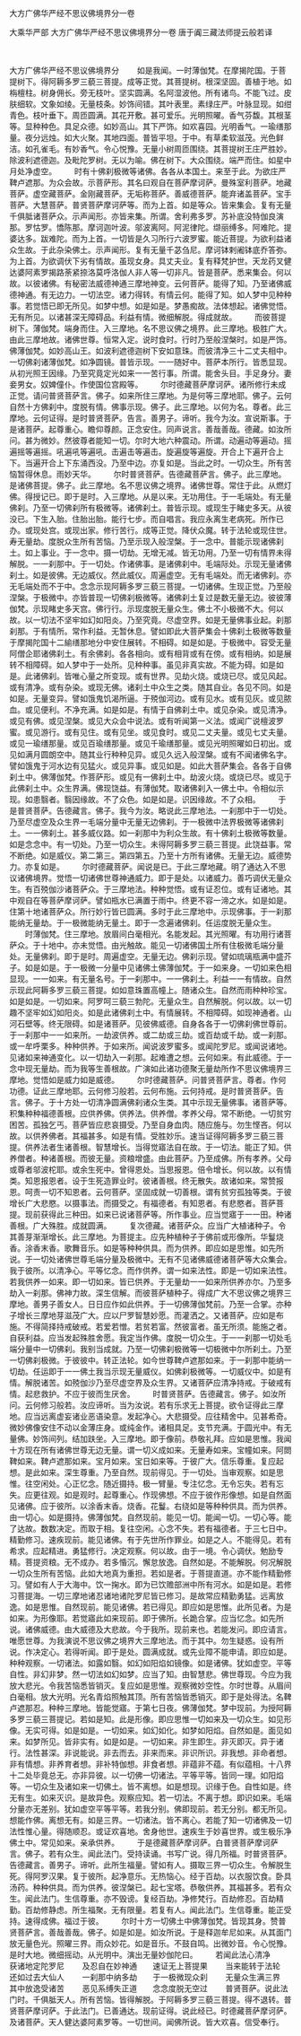 大方广佛华严经不思议佛境界分一卷


大乘华严部
大方广佛华严经不思议佛境界分一卷
唐于阗三藏法师提云般若译


　　

大方广佛华严经不思议佛境界分
　　如是我闻。一时薄伽梵。在摩揭陀国。于菩提树下。得阿耨多罗三藐三菩提。成等正觉。其菩提树。根深坚固。善植于地。如栴檀柱。树身佣长。旁无枝叶。坚实圆满。名阿湿波他。所有诸鸟。不能飞过。皮肤细软。文象如绫。无量枝条。妙饰间错。其叶表里。素绿庄严。叶脉显现。如绀青色。枝叶垂下。周匝圆满。其花开敷。甚可爱乐。光明照曜。香气芬馥。其根茎等。显种种色。具足众德。如妙高山。其下严饰。如欢喜园。光明香气。一瑜缮那量。夜分远烛。如大火聚。其地四面。普皆平坦。于中。有草柔软滋茂。光色鲜洁。如孔雀毛。有妙香气。令心悦豫。无量小树周匝围绕。其菩提树王庄严胜妙。除波利遮德迦。及毗陀罗树。无以为喻。佛在树下。大众围绕。端严而住。如星中月处净虚空。
　　时有十佛刹极微等诸佛。各各从本国土。来至于此。为欲庄严鞞卢遮那。为众会故。示菩萨形。其名曰观自在菩萨摩诃萨。曼殊室利菩萨。地藏菩萨。虚空藏菩萨。金刚藏菩萨。无垢称菩萨。善威德菩萨。能弃诸盖菩萨。宝手菩萨。大慧菩萨。普贤菩萨摩诃萨等。而为上首。如是等众。皆来集会。复有无量千俱胝诸菩萨众。示声闻形。亦皆来集。所谓。舍利弗多罗。苏补底没特伽良演那。罗怙罗。憍陈那。摩诃迦叶波。邬波离阿。阿泥律陀。缬丽缚多。阿难陀。提婆达多。跋难陀。而为上首。一切皆是久习所行六波罗蜜。能近菩提。为欲利益诸众生故。于此杂染佛土。示声闻形。复有无量千苾刍尼。摩诃钵剌阇钵底乔答弥。为上首。为欲调伏下劣有情故。虽现女身。具丈夫业。复有释梵护世。天龙药叉健达婆阿素罗揭路荼紧捺洛莫呼洛伽人非人等一切非凡。皆是菩萨。悉来集会。何以故。以彼诸佛。有秘密法威德神通三摩地神变。云何菩萨。能得了知。乃至诸佛威德神通。有无边力。一切法空。诸力得转。有情云何。能得了知。如人梦中见种种事。若觉悟已即无所见。如梦中想。如是如是。梦愚痴故。法体想起。诸佛觉悟。无有所见。以诸甚深无障碍品。利益有情。微细解脱。得成就故。
　　而彼菩提树下。薄伽梵。端身而住。入三摩地。名不思议佛之境界。此三摩地。极胜广大。由此三摩地故。诸佛世尊。恒常入定。说时食时。行时乃至般涅槃时。如是严饰。佛薄伽梵。如妙高山王。如波利遮德迦树下安如意珠。而彼清净三十二丈夫相中。一切佛刹诸薄伽梵。如净圆镜。普皆示现。一一随好中。菩萨本所行。皆悉显现。从初光照王因缘。乃至究竟定光如来一一苦行事。所谓。能舍头目。手足身分。妻妾男女。奴婢僮仆。作使国位宫殿等。
　　尔时德藏菩萨摩诃萨。诸所修行未成正觉。请问普贤菩萨言。佛子。如来所住三摩地。为是何等三摩地耶。佛子。云何自然十方佛刹中。度脱有情。佛事示现。佛子。此三摩地。以何为名。尊者。此三摩地。云何证得。是时普贤菩萨。告言。善男子。谛听。我今为汝。宣说斯事。于是诸菩萨。起尊重心。瞻仰尊颜。正念安住。同声说言。善哉善哉。德藏。如汝所问。甚为微妙。然彼尊者能知一切。尔时大地六种震动。所谓。动遍动等遍动。摇遍摇等遍摇。吼遍吼等遍吼。击遍击等遍击。旋遍旋等遍旋。开合上下遍开合上下。当遍开合上下东涌西没。乃至中边。亦复如是。当此之时。一切众生。所有苦恼暂得休息。雨妙天华。
　　尔时普贤菩萨。告德藏菩萨言。佛子。此三摩地。是诸佛菩提。佛子。此三摩地。名不思议佛之境界。诸佛世尊。常住于此。从燃灯佛。得授记已。即于是时。入三摩地。从是以来。无功用住。于一毛端处。有无量佛刹。乃至一切佛刹所有极微等。诸佛刹土。普皆示现。或现生于睹史多天。从彼没已。下生入胎。住胎出胎。能行七步。而自唱言。我应永离生老病死。所作已办。或现处宫。或现出家。修行苦行。成等正觉。降伏众魔。转于法轮或现住世。寿无量劫。度脱众生所有苦恼。乃至示现入般涅槃。于一念中。普能示现诸佛刹土。如上事业。于一念中。摄一切劫。无增无减。皆无功用。乃至一切有情界未得解脱。一一刹那中。于一切处。作诸佛事。是诸佛刹中。毛端际处。示现无量诸佛刹土。如是彼佛。无边威仪。然此威仪。周遍虚空。无有毛端处。而无诸佛刹。亦无毛端处而不于中。念念示现阿耨多罗三藐三菩提。一切诸佛。生现正觉。乃至般涅槃。于极微中。亦皆普现一切佛刹极微等。诸佛刹土复过是数无量无边。彼彼薄伽梵。示现睹史多天宫。佛行行。示现度脱无量众生。佛土不小极微不大。何以故。以一切法不坚牢如幻如阳炎。乃至究竟。尽虚空界。如是无量佛事业起。刹那刹那。于有情所。常作利益。无暂休息。譬如即此大菩萨集会十佛刹土极微等数量于摩揭陀国十二緰缮那地分中安住展转。不相碍。如是如是。于极微中。容受无量阿僧企耶诸佛刹土。有余佛刹。各各相向。或有相背或有在傍。或有相纳。如是展转不相障碍。如人梦中于一处所。见种种事。虽见非真实故。不能为碍。如是如是。此诸佛刹。皆唯心量之所变现。或有世界。见劫火烧。或烧已尽。或见风起。或有清净。或有杂染。或现无佛。诸刹土中众生之类。随其自业。各见不同。如是如是。无量变异。譬如饿鬼饥渴所逼。于殑伽河边。或有见水。或有见灰。或见脓血。或见便利。不净充满。如是如是。有情于自佛刹土中。或见杂染。或见清净。或见有佛。或见涅槃。或见大众会中说法。或有听闻第一义法。或闻广说檀波罗蜜。或见游行。或有见住。或有见坐。或见食时。或见二丈夫量。或见七丈夫量。或见一瑜缮那量。或见百瑜缮那量。或见千瑜缮那量。或见光明照曜如日初出。或见如满月圆朗空中。随其业行种种见异。或见久远入般涅槃。或有不闻诸佛名字。譬如饿鬼于河水边有见猛火。或见异事。或见如是。如此大菩萨集会。各各于自佛刹土中。佛薄伽梵。作菩萨形。或见有一佛刹土中。劫波火烧。或烧已尽。或见于此佛刹土中。众生界满。佛现饶益。有薄伽梵。取诸佛刹入一佛土中。令相似示现。如患翳者。翳因缘故。不了众色。如是如是。识因缘故。不了众相。
　　于是普贤菩萨。告德藏言。佛子。我今为汝。略说此三摩地法。一刹那中于一切处。乃至尽虚空及众生界一毛端分量中无量无边佛刹。于一极微中法界极微等诸佛刹土。一一佛刹土。甚多威仪路。如一刹那中为利众生故。有十佛刹土极微等数量。如是念念中。有一切处。乃至一切众生。未得阿耨多罗三藐三菩提。此饶益事。常不断绝。如是威仪。第二第三。第四第五。乃至十方所有诸佛。无量无边。威德势力。亦复如是。
　　尔时德藏菩萨。闻说是已。于此三摩地藏。明了通达入不思议诸佛境界。觉悟一切诸佛世尊神通威力。即于是处。以诸威力。善巧调伏无量众生。有百殑伽沙诸菩萨众。于三摩地法。种种觉悟。或有证忍位。或有证诸地。其中观自在等菩萨摩诃萨。譬如瓶水已满置于雨中。终更不容一渧之水。如是如是。住第十地诸菩萨众。所行妙行皆已圆满。多时于此三摩地中。示现佛事。于一刹那能纳无量劫。于一极微能纳无量土。即于一念遍诸佛刹。任运度脱无量众生。
　　时薄伽梵。住三摩地。放眉间白毫相光。名能发起。其光照曜。有功用行诸菩萨众。于十地中。亦未觉悟。由光触故。能见一切诸佛国土所有住极微毛端分量处。无量佛刹。即于是时。周遍虚空。无量无边。佛刹示现。譬如琉璃瓶满中盛芥子。如是如是。于一极微一分量中见诸佛土佛薄伽梵。于一如来身。一切如来色相显现。一一如来。有无量名号。于一刹那中。一一佛刹土。利益一一有情故。自然示现此阿耨多罗三藐三菩提。如如意珠置高幢上。随诸众生。自然而雨种种珍宝。如是如是。一切如来。阿罗呵三藐三勃陀。无量众生。自然解脱。何以故。以一切趣不坚牢如幻如阳炎。如是此诸佛刹土中。有情展转。不相障碍。如现神通者。山河石壁等。终无限碍。如是诸菩萨。见彼佛威德。自身各各于一切佛刹佛世尊前。于一刹那中一一如来所。一劫波供养。或二劫或三劫。或百劫或千劫。或一刹那。或一牟呼栗多。种种供养。于如来所。闻说波罗蜜多。或闻陀罗尼。或闻说诸地。见诸如来神通变化。以一切劫入一刹那。起难遭之想。云何如来。有此威德。于一念中现无量劫。而为我等生善根故。广演如此诸功德聚无量劫所作不思议佛境界三摩地。觉悟如是威力如是威德。
　　尔时德藏菩萨。问普贤菩萨言。尊者。作何功德。证此三摩地耶。云何修习般若。云何布施。云何持戒。是时普贤菩萨。告言。佛子。于十方处一切清净圆满佛刹诸众生类。其中示现无量佛事。诸菩萨等。积集种种福德善根。应供养佛。供养法。供养僧。孝养父母。常不断绝。一切贫穷困苦。孤独乞丐。菩萨皆应悲哀摄受。乃至自身血肉。随应施与。勿生悭吝。何以故。以供养佛者。其福甚多。如是有情。受胜妙乐。速当证得阿耨多罗三藐三菩提。供养法者生诸善根。智慧增长。当得觉寤法自在故。于一切法。能正了知。供养僧者。种诸善根。而彼无量。资粮增盛。由此菩萨。乃至成佛。所有孝养。父母或尊者邬波柁耶。或余生死中。曾得恩处。当思报恩。倍令增长。何以故。以有情类。知恩报恩者。设于生死造罪业时。彼诸善根。终无散失。故诸如来。常赞报恩。呵责一切不知恩者。云何菩萨。坚固成就一切善根。谓有贫穷孤独等类。于彼增长广大悲愍。以摄事法。而摄受之。有福德者。有知恩者。有悲愍者。菩萨菩提。现前获得此三种田。如来已说诸菩萨等。所作事业。应当觉寤于一一田。种诸善根。广大殊胜。成就圆满。
　　复次德藏。诸菩萨众。应当广大植诸种子。令其善芽渐渐增长。此三摩地。为菩提主。应先种植种子于佛前或形像所。华鬘烧香。涂香末香。歌舞音乐。如是等种种供具。而为供养。即应如是思惟。如先所说。于一切处诸佛世尊毛端分量及极微中。无有不见诸佛威德诸菩萨等大众集会。我于彼所。以清净心。平等忆念。而作供养。谓一如来法性。即是一切如来法性。若我供养一如来。即一切如来。皆已供养。于无量劫一一如来所供养亦尔。乃至多劫入一刹那。佛神力故。深生信解。而彼菩萨植种子。得成广大不思议佛之境界三摩地。善男子善女人。日日应作如此供养。于一切佛薄伽梵前。乃至一合掌。亦种子增长三摩地芽滋茂广大。应以尸罗智慧妙愿。而灌洒之。又诸菩萨。应如是布施。不得简择持戒破戒。若爱若憎。若贫若富。然彼富者。虽无所须。能施之者。自获利益。应当发起殊胜舍愿。我定当作佛。度脱一切众生。于一一刹那一切处毛端分量中一切佛刹。我别当成就。乃至一切佛刹极微等一切极微中尔所刹土。乃至一切佛刹极微。于彼彼中。转正法轮。如今世尊鞞卢遮那如来。于一刹那中能纳一切劫。任运即于一一佛土我当示现无量威仪。如佛刹极微等。一切威仪中。如是有情。解脱诸苦。如殑伽沙乃至尽虚空界及众生界。又诸菩萨应清净持戒。于破戒有情。起悲救护。不应于彼而生厌舍。
　　时普贤菩萨。告德藏言。佛子。如汝所问。云何修习般若。汝应谛听。当为汝说。若有乐求无上菩提。欲令证得此三摩地。应当远离虚妄诸业恶语染意。发起净心。大悲摄受。应往精舍中。见甚希奇。微妙佛像安住不动以金薄庄身。或纯金作。诸相具足。支节充满。于圆光中。有无量佛。妙饰间列。结加趺坐。入三摩地。即于像前。恭敬礼拜。应如是思惟。我闻十方现在所有诸佛世尊无边无量。谓一切义成如来。无量寿如来。宝幢如来。阿閦鞞如来。鞞卢遮那如来。宝月如来。宝日如来等。于彼广大。信乐尊重。复应起想。是此如来。深生尊重。乃至自然。现前得见。于一切处。当审观察。如是思惟。往空闲处。心正忆念。随近摄持。极一臂量。专注忆念。无令忘失。若有忘失。应更往观。如是观时。起尊重心。作现佛想。不应于彼作形像想。如是自然面见诸佛。应于彼所。以涂香末香。烧香。花鬘。右绕如是等种种供具。而为供养。由一切心。如是摄持。佛薄伽梵。自然现前。能见一切。能闻一切。一切心等。能了达故。数数决定。而取于相。复往空闲。心念不失。若有福德者。于三七日中。精勤修习。速疾现前。能见诸佛。有于先世所作罪业。如是之人。不能得见。若有希求。应起精进。勇猛修行。决定观察。何以故。由于一境。令心调伏。勉励专精。菩提资粮。无不成办。若多惛沉。懈怠放逸。自然如是。不能解脱。何况解脱一切众生所有苦恼。此如大地真为重担。若如是者。于菩提直道。亦不能作精勤修习。譬如有人于大海中。饮一掬水。即为已饮赡部洲中所有河水。如是如是。若修习菩提海。一切三摩地诸忍诸地诸陀罗尼皆已修习。是故常应精勤勇猛。远离放逸。如是思惟。自然现前。能见诸佛。若已得见。即应如是思惟。此所见者。为是如来。为形像耶。若觉寤此如来现前。即于佛所。长跪合掌。应当忆念。如先所说。诸佛威德。由大威德及大悲故。今于我所。现前来也。若能发问。即应请言。唯愿世尊。为我演说不思议佛之境界大三摩地法。而于其中。勿生疑惑。设有所说。作决定心。若得听闻。即于是处。圆满成就。或先业障不能申请。即应如是。种种观察。一切诸法。如露如翳。如幻如阳焰如镜像。如是诸佛。犹如虚空。平等自性。非幻非梦。然一切法如幻如梦。应当了知。由智慧悲。佛世尊现。今应为我放大悲光。令我苦恼悉皆销灭。复应如是思惟。观察微妙空性。尔时世尊。从眉间白毫相。放大光明。光名青焰照触其顶。所有苦恼皆悉销灭。即于是处得法。名鞞卢遮那忍。种种三摩地。皆能觉寤。于第七日夜。佛薄伽梵。梦中现前。为授阿耨多罗三藐三菩提记。若如是知。此是形像。即应思惟一切如来及一切众生。如见形像。无实可得。如是如是。一切如来。如幻如化。如梦如阳焰。自然如是。面见如来。如梦所见。皆非实有。如是如是。一切如来。非生即生。非灭即灭。异于诸行。法性甚深。非说能说。非去而去。非来而来。非识所识。非我想。非命者想。非有情想。非养育者想。非补特伽想。非食者想。非蕴非不蕴。有似蕴相。十八界十二处毕竟总无。亦非异彼。以一切佛一切诸法。平等平等。皆同一理。如阳焰等。一切众生及诸如来一切佛土。皆不离想。如是想现。识缘于色。自性如是。终无有生。如来灭识。是故异色。观察应知。若一切法。不离于想。即识如来。毛端分量亦无差别。犹如虚空平等平等。若我分别。佛即现前。若无分别。都无所见。想能作佛。离想无有。如是三界。一切诸法。皆不离心。若能了知一切诸佛及一切法性惟心量。得随顺忍。或证欢喜地。舍身他世。速疾生于妙喜世界。或生极乐净佛土中。常见如来。亲承供养。
　　于是德藏菩萨摩诃萨。白普贤菩萨摩诃萨言。佛子。若有众生。闻此法门。受持读诵。书写广说。得几所福。时普贤菩萨。告德藏言。善男子。谛听。此所生福量。譬如有人。摄取三界一切众生。令解脱生死。得阿罗汉果。复于彼所。起净意乐。无热恼心。经于百劫。以衣服饮食。卧具汤药。种种供具。而为供养。彼涅槃已。起七宝塔。恭敬供养。其福甚多。若有众生。闻此法门。生信尊重。亦不毁谤。复经百劫。净修梵行。百劫修忍。百劫精勤。百劫修静虑。所生福聚。无有限量。若复有人。闻此法门。生信尊重。能正受持。速得成佛。福过于彼。
　　尔时十方一切佛土中佛薄伽梵。皆现其身。赞普贤菩萨言。善哉善哉。佛子。如是如是。如汝所说。于是释迦牟尼如来。从其面门放无量色光。照曜三界。雨众妙花。如是音乐。不鼓自鸣。出微妙音。令心悦豫。是时大地。微细摇动。从光明中。演出无量妙伽陀曰。
　　若闻此法心清净　　获诸地定陀罗尼
　　及忍自在妙神通　　速证无上菩提果
　　当来能转于法轮　　还如过去大仙人
　　一刹那中纳多劫　　于一极微现众刹
　　无量众生满三界　　其中放逸受诸苦
　　恶见系缚失正道　　念念度脱无空过
　　普贤菩萨。说此法门时。千俱胝天人。所有苦恼。皆得解脱。于阿耨多罗三藐三菩提。得不退转。普贤菩萨摩诃萨。于此法门。已善通达。现前证得。说此经已。时德藏菩萨摩诃萨。及诸菩萨。天人健达婆阿素罗等。一切世间。闻佛所说。皆大欢喜。信受奉行。

 
